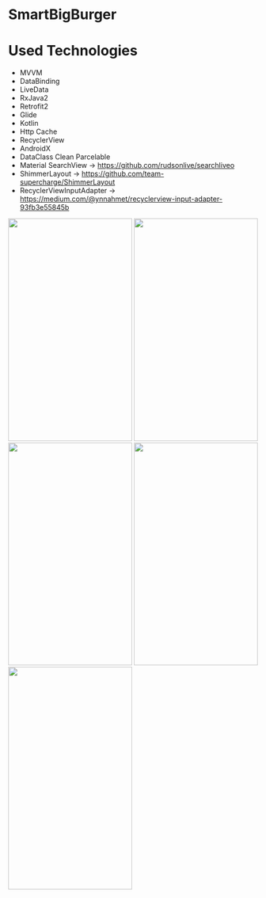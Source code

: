 # SmartBigBurger

 # Used Technologies 
 
* MVVM
* DataBinding 
* LiveData
* RxJava2
* Retrofit2
* Glide
* Kotlin 
* Http Cache
* RecyclerView
* AndroidX
* DataClass Clean Parcelable
* Material SearchView -> https://github.com/rudsonlive/searchliveo
* ShimmerLayout -> https://github.com/team-supercharge/ShimmerLayout
* RecyclerViewInputAdapter -> https://medium.com/@ynnahmet/recyclerview-input-adapter-93fb3e55845b


<img src="https://github.com/yenenahmet/SmartBigBurger/blob/master/app/src/main/res/drawable/a1.jpg" height="450" width="250">


<img src="https://github.com/yenenahmet/SmartBigBurger/blob/master/app/src/main/res/drawable/a2.jpg" height="450" width="250">

<img src="https://github.com/yenenahmet/SmartBigBurger/blob/master/app/src/main/res/drawable/a3.jpg" height="450" width="250">

<img src="https://github.com/yenenahmet/SmartBigBurger/blob/master/app/src/main/res/drawable/a4.jpg" height="450" width="250">


<img src="https://github.com/yenenahmet/SmartBigBurger/blob/master/app/src/main/res/drawable/a5.jpg" height="450" width="250">

